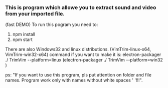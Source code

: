 ### This is program which allowe you to extract sound and video from your imported file.
(fast DEMO)
To run this pogram you need to:

1. npm install
2. npm start

There are also Windows32 and linux distributions.
(VimTrim-linux-x64, VimTrim-win32-x64)
command if you want to make it is: electron-packager ./ TrimVim --platform=linux (electron-packager ./ TrimVim --platform=win32 )

ps: "If you want to use this program, pls put attention on folder and file names. Program work only with names without  white spaces ' '!!!".
